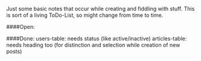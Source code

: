 Just some basic notes that occur while creating and fiddling with stuff.
This is sort of a living ToDo-List, so might change from time to time.

####Open:



####Done:
users-table: needs status (like active/inactive)
articles-table: needs heading too (for distinction and selection while creation of new posts)

